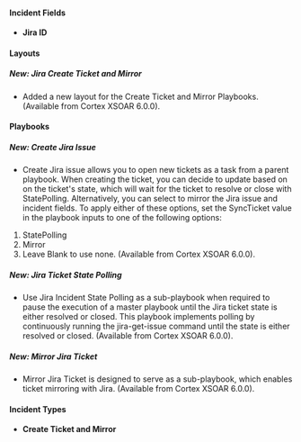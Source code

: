 
#### Incident Fields
- **Jira ID**

#### Layouts
##### New: Jira Create Ticket and Mirror
- Added a new layout for the Create Ticket and Mirror Playbooks.  (Available from Cortex XSOAR 6.0.0).

#### Playbooks
##### New: Create Jira Issue
- Create Jira issue allows you to open new tickets as a task from a parent playbook.
When creating the ticket, you can decide to update based on on the ticket's state, which will wait for the ticket to resolve or close with StatePolling. 
Alternatively, you can select to mirror the Jira issue and incident fields.  To apply either of these options, set the SyncTicket value in the playbook inputs to one of the following options: 
1. StatePolling
2. Mirror
3. Leave Blank to use none. (Available from Cortex XSOAR 6.0.0).
##### New: Jira Ticket State Polling
- Use Jira Incident State Polling as a sub-playbook when required to pause the execution of a master playbook until the Jira ticket state is either resolved or closed.
This playbook implements polling by continuously running the jira-get-issue command until the state is either resolved or closed. (Available from Cortex XSOAR 6.0.0).
##### New: Mirror Jira Ticket
- Mirror Jira Ticket is designed to serve as a sub-playbook, which enables ticket mirroring with Jira. (Available from Cortex XSOAR 6.0.0).

#### Incident Types
- **Create Ticket and Mirror**